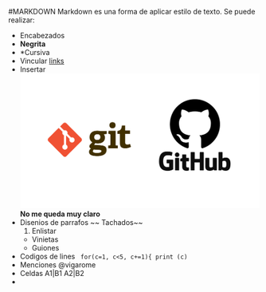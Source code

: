 #MARKDOWN
Markdown es una forma de aplicar estilo de texto.
Se puede realizar:
* Encabezados
* **Negrita**
* *Cursiva
* Vincular [links](https://guides.github.com/features/mastering-markdown/)
* Insertar ![imagen](https://github.com/progsis-espol/fundamentos-git-VIGAROME/blob/main/git%20%26%20github.png) **No me queda muy claro**
* Disenios de parrafos
  ~~ Tachados~~
  1. Enlistar
  * Vinietas
  - Guiones
* Codigos de lines
  ` 
  for(c=1, c<5, c+=1){
    print (c)
  `
* Menciones @vigarome
* Celdas
  A1|B1
  A2|B2
* 
